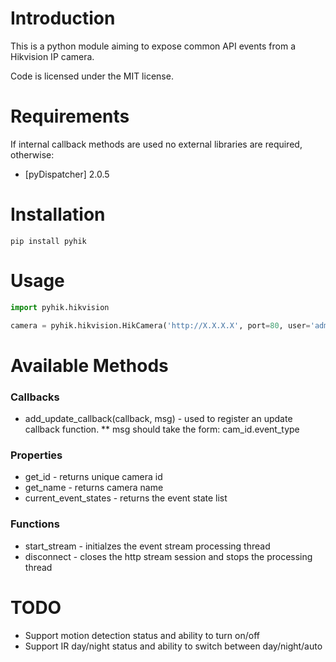 # Introduction

This is a python module aiming to expose common API events from a Hikvision IP camera.

Code is licensed under the MIT license.


# Requirements

If internal callback methods are used no external libraries are required, otherwise:
* [pyDispatcher] 2.0.5 

# Installation

```pip install pyhik```

# Usage

```python
import pyhik.hikvision

camera = pyhik.hikvision.HikCamera('http://X.X.X.X', port=80, user='admin', pass='1234')
```

# Available Methods

### Callbacks
* add_update_callback(callback, msg) - used to register an update callback function.
** msg should take the form: cam_id.event_type

### Properties
* get_id - returns unique camera id
* get_name - returns camera name
* current_event_states - returns the event state list

### Functions
* start_stream - initialzes the event stream processing thread
* disconnect - closes the http stream session and stops the processing thread

# TODO

* Support motion detection status and ability to turn on/off
* Support IR day/night status and ability to switch between day/night/auto
